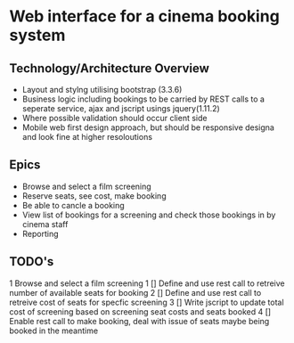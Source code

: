 
# Web interface for a cinema booking system

## Technology/Architecture Overview
* Layout and stylng utilising bootstrap (3.3.6)
* Business logic including bookings to be carried by REST calls to a seperate service, ajax and jscript usings jquery(1.11.2)
* Where possible validation should occur client side
* Mobile web first design approach, but should be responsive designa and look fine at higher resoloutions

## Epics
* Browse and select a film screening
* Reserve seats, see cost, make booking
* Be able to cancle a booking
* View list of bookings for a screening and check those bookings in by cinema staff
* Reporting

## TODO's

1 Browse and select a film screening
1 [] Define and use rest call to retreive number of available seats for booking
2 [] Define and use rest call to retreive cost of seats for specfic screening
3 [] Write jscript to update total cost of screening based on screening seat costs and seats booked
4 [] Enable rest call to make booking, deal with issue of seats maybe being booked in the meantime


